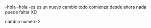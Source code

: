 <!-- # markjesus -->

-hola 
-hola
-es es un nuevo cambio 
todo comienza desde ahora
nada puede faltar XD


cambio numero 2